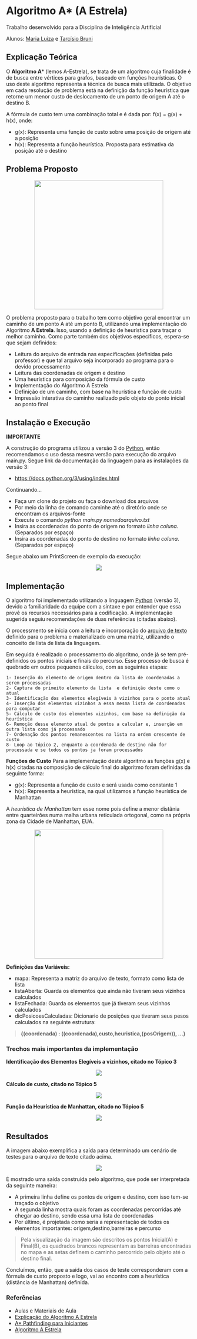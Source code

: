 # Algoritmo A* (A Estrela)  

Trabalho desenvolvido para a Disciplina de Inteligência Artificial

Alunos: [Maria Luiza](https://github.com/malufreitas) e [Tarcísio Bruni](https://github.com/tarcisiobruni)

## Explicação Teórica

O **Algoritmo A*** (lemos A-Estrela), se trata de um algoritmo cuja finalidade é de busca entre vértices para grafos, baseado em funções heurísticas. O uso deste algoritmo representa a técnica de busca mais utilizada.
O objetivo em cada resolução de problema está na definição da função heurística que retorne um menor custo de deslocamento de um ponto de origem A até o destino B.

A fórmula de custo tem uma combinação total e é dada por:
f(x) = g(x) + h(x), onde:
- g(x): Representa uma função de custo sobre uma posição de origem até a posição
- h(x): Representa a função heurística. Proposta para estimativa da posição até o destino

## Problema Proposto

<p align="center">
  <img width="350" height="350" src="https://github.com/malufreitas/a-estrela/blob/master/Imagens/Exemplo%20A_star.png">
</p>

O problema proposto para o trabalho tem como objetivo geral encontrar um caminho de um ponto A até um ponto B, utilizando uma implementação do Algoritmo **A Estrela**. Isso, usando a definição de heurística para traçar o melhor caminho. Como parte também dos objetivos específicos, espera-se que sejam definidos:
- Leitura do arquivo de entrada nas especificações (definidas pelo professor) e que tal arquivo seja incorporado ao programa para o devido processamento
- Leitura das coordenadas de origem e destino
- Uma heurística para composição da fórmula de custo
- Implementação do Algoritmo A Estrela
- Definição de um caminho, com base na heurística e função de custo
- Impressão interativa do caminho realizado pelo objeto do ponto inicial ao ponto final
 

## Instalação e Execução

**IMPORTANTE**

A construção do programa utilizou a versão 3 do [Python](https://www.python.org/), então recomendamos o uso dessa mesma versão para execução do arquivo main.py. Segue link da documentação da linguagem para as instalações da versão 3:
- https://docs.python.org/3/using/index.html

Continuando...

- Faça um clone do projeto ou faça o download dos arquivos
- Por meio da linha de comando caminhe até o diretório onde se encontram os arquivos-fonte
- Execute o comando *python main.py nomedoarquivo.txt*
- Insira as coordenadas do ponto de origem no formato *linha coluna*. (Separados por espaço)
- Insira as coordenadas do ponto de destino no formato *linha coluna*. (Separados por espaço)

Segue abaixo um PrintScreen de exemplo da execução:

<p align="center">
  <img src="https://github.com/malufreitas/a-estrela/blob/master/Imagens/Exemplo%20de%20execu%C3%A7%C3%A3o.PNG">
</p>


## Implementação

O algoritmo foi implementado utilizando a linguagem [Python](https://www.python.org/) (versão 3), devido a familiaridade da equipe com a sintaxe e por entender que essa provê os recursos necessários para a codificação. A implementação sugerida seguiu recomendações de duas referências (citadas abaixo).

O processmento se inicia com a leitura e incorporação do [arquivo de texto](https://github.com/malufreitas/a-estrela/blob/master/mapa.txt) definido para o problema e materializado em uma matriz, utilizando o conceito de lista de lista da linguagem.

Em seguida é realizado o processamento do algoritmo, onde já se tem pré-definidos os pontos iniciais e finais do percurso. Esse processo de busca é quebrado em outros pequenos cálculos, com as seguintes etapas:

    1- Inserção do elemento de origem dentro da lista de coordenadas a serem processadas
    2- Captura do primeito elemento da lista  e definição deste como o atual
    3- Identificação dos elementos elegíveis à vizinhos para o ponto atual
    4- Inserção dos elementos vizinhos a essa mesma lista de coordenadas para computar
    5- Cálculo de custo dos elementos vizinhos, com base na definição da heurística
    6- Remoção desse elemento atual de pontos a calcular e, inserção em outra lista como já processado
    7- Ordenação dos pontos remanescentes na lista na ordem crescente de custo
    8- Loop ao tópico 2, enquanto a coordenada de destino não for processada e se todos os pontos ja foram processados
  
**Funções de Custo**
Para a implementação deste algoritmo as funções g(x) e h(x) citadas na composição de cálculo final do algoritmo foram definidas da seguinte forma:
- g(x): Representa a função de custo e será usada como constante 1
- h(x): Representa a heurística, na qual utilizamos a função heurística de Manhattan

A *heurística de Manhattan* tem esse nome pois define a menor distânia entre quarteirões numa malha urbana reticulada ortogonal, como na própria zona da Cidade de Manhattan, EUA.

<p align="center">
  <img width="350" height="350" src="https://github.com/malufreitas/a-estrela/blob/master/Imagens/manhattan_distance.png">
</p>

**Definições das Variáveis:**
- mapa: Representa a matriz do arquivo de texto, formato como lista de lista
- listaAberta: Guarda os elementos que ainda não tiveram seus vizinhos calculados
- listaFechada: Guarda os elementos que já tiveram seus vizinhos calculados
- dicPosicoesCalculadas: Dicionario de posições que tiveram seus pesos calculados na seguinte estrutura:
> **{(coordenada) : ((coordenada),custo,heuristica,(posOrigem)), ...}**

### Trechos mais importantes da implementação

**Identificação dos Elementos Elegíveis a vizinhos, citado no Tópico 3**

<p align="center">
  <img  src="https://github.com/malufreitas/a-estrela/blob/master/Imagens/Encontra%20vizinhos.PNG">
</p>

**Cálculo de custo, citado no Tópico 5**

<p align="center">
  <img  src="https://github.com/malufreitas/a-estrela/blob/master/Imagens/Calculo%20de%20custo.PNG">
</p>

**Função da Heurística de Manhattan, citado no Tópico 5**

<p align="center">
  <img src="https://github.com/malufreitas/a-estrela/blob/master/Imagens/Heuristica%20escolhida.PNG">
</p>

## Resultados

A imagem abaixo exemplifica a saída para determinado um cenário de testes para o arquivo de texto citado acima.

<p align="center">
  <img src="https://github.com/malufreitas/a-estrela/blob/master/Imagens/Exemplo%20de%20execu%C3%A7%C3%A3o.PNG">
</p>

É mostrado uma saída construída pelo algoritmo, que pode ser interpretada da seguinte maneira:
- A primeira linha define os pontos de origem e destino, com isso tem-se traçado o objetivo
- A segunda linha mostra quais foram as coordenadas percorridas até chegar ao destino, sendo essa uma lista de coordenadas
- Por último, é projetada como seria a representação de todos os elementos importantes: origem,destino,barreiras e percurso
> Pela visualização da imagem são descritos os pontos Inicial(A) e Final(B), os quadrados brancos representam as barreiras encontradas no mapa e as setas definem o caminho percorrido pelo objeto até o destino final.

Concluímos, então, que a saída dos casos de teste corresponderam com a fórmula de custo proposto e logo, vai ao encontro com a heurística (distância de Manhattan) definida.

### Referências

- Aulas e Materiais de Aula
- [Explicação do Algoritmo A Estrela](https://www.youtube.com/watch?v=o5_mqZKhTvw&t=674s)
- [A* Pathfinding para Iniciantes](http://www.inf.ufsc.br/~alexandre.goncalves.silva/courses/14s2/ine5633/trabalhos/t1/A%20%20%20Pathfinding%20para%20Iniciantes.pdf)
- [Algoritmo A Estrela](http://maratonapuc.wikidot.com/apostilas:a-star)
